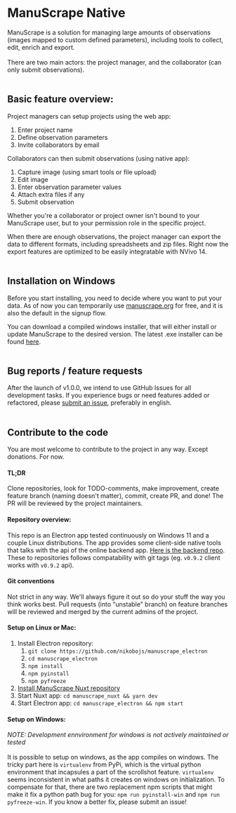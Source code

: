 # ManuScrape Native
ManuScrape is a solution for managing large amounts of observations (images mapped to custom defined parameters), including tools to collect, edit, enrich and export.
<br />
<br />
There are two main actors: the project manager, and the collaborator (can only submit observations).
<br />
<br />

## Basic feature overview:

Project managers can setup projects using the web app:
  1. Enter project name
  2. Define observation parameters
  3. Invite collaborators by email

Collaborators can then submit observations (using native app):
  1. Capture image (using smart tools or file upload)
  2. Edit image
  3. Enter observation parameter values
  4. Attach extra files if any
  5. Submit observation

Whether you're a collaborator or project owner isn't bound to your ManuScrape user, but to your permission role in the specific project.

When there are enough observations, the project manager can export the data to different formats, including spreadsheets and zip files. Right now the export features are optimized to be easily integratable with NVivo 14.
<br />
<br />

## Installation on Windows
Before you start installing, you need to decide where you want to put your data. As of now you can temporarily use [manuscrape.org](https://manuscrape.org) for free, and it is also the default in the signup flow.

You can download a compiled windows installer, that will either install or update ManuScrape to the desired version. The latest .exe installer can be found [here](https://github.com/nikobojs/manuscrape_electron/releases).
<br />
<br />

## Bug reports / feature requests
After the launch of v1.0.0, we intend to use GitHub Issues for all development tasks. If you experience bugs or need features added or refactored, please [submit an issue](https://github.com/nikobojs/manuscrape_electron/issues), preferably in english.
<br />
<br />

## Contribute to the code
You are most welcome to contribute to the project in any way. Except donations. For now.

#### TL;DR
Clone repositories, look for TODO-comments, make improvement, create feature branch (naming doesn't matter), commit, create PR, and done! The PR will be reviewed by the project maintainers.
<br />

#### Repository overview:
This repo is an Electron app tested continuously on Windows 11 and a couple Linux distributions. The app provides some client-side native tools that talks with the api of the online backend app. [Here is the backend repo](https://github.com/nikobojs/manuscrape_nuxt). These to repositories follows compatability with git tags (eg. `v0.9.2` client works with `v0.9.2` api).
<br />

#### Git conventions
Not strict in any way. We'll always figure it out so do your stuff the way you think works best. Pull requests (into "unstable" branch) on feature branches will be reviewed and merged by the current admins of the project.
<br />

#### Setup on Linux or Mac:
1. Install Electron repository:
	1. `git clone https://github.com/nikobojs/manuscrape_electron`
	2. `cd manuscrape_electron`
	3. `npm install`
	4. `npm pyinstall`
	5. `npm pyfreeze`
2. [Install ManuScrape Nuxt repository](https://github.com/nikobojs/manuscrape_nuxt)
5. Start Nuxt app: `cd manuscrape_nuxt && yarn dev`
6. Start Electron app: `cd manuscrape_electron && npm start`

#### Setup on Windows:
_NOTE: Development ennvironment for windows is not actively maintained or tested_
<br />
<br />
It is possible to setup on windows, as the app compiles on windows. The tricky part here is `virtualenv` from PyPi, which is the virtual python environment that incapsules a part of the scrollshot feature. `virtualenv` seems inconsistent in what paths it creates on windows on initialization. To compensate for that, there are two replacement npm scripts that might make it fix a python path bug for you: `npm run pyinstall-win` and `npm run pyfreeze-win`. If you know a better fix, please submit an issue!